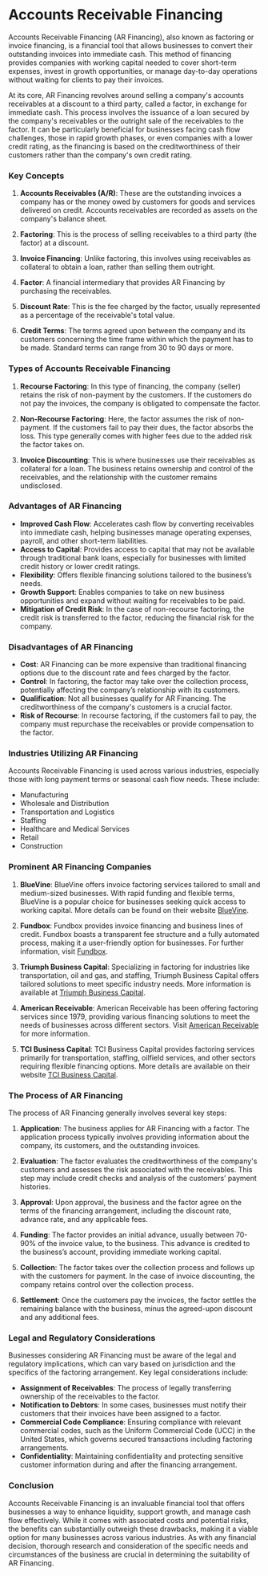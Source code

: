 # Accounts Receivable Financing

Accounts Receivable Financing (AR Financing), also known as factoring or invoice financing, is a financial tool that allows businesses to convert their outstanding invoices into immediate cash. This method of financing provides companies with working capital needed to cover short-term expenses, invest in growth opportunities, or manage day-to-day operations without waiting for clients to pay their invoices.

At its core, AR Financing revolves around selling a company's accounts receivables at a discount to a third party, called a factor, in exchange for immediate cash. This process involves the issuance of a loan secured by the company's receivables or the outright sale of the receivables to the factor. It can be particularly beneficial for businesses facing cash flow challenges, those in rapid growth phases, or even companies with a lower credit rating, as the financing is based on the creditworthiness of their customers rather than the company's own credit rating.

### Key Concepts

1. **Accounts Receivables (A/R)**: These are the outstanding invoices a company has or the money owed by customers for goods and services delivered on credit. Accounts receivables are recorded as assets on the company's balance sheet.

2. **Factoring**: This is the process of selling receivables to a third party (the factor) at a discount.

3. **Invoice Financing**: Unlike factoring, this involves using receivables as collateral to obtain a loan, rather than selling them outright.

4. **Factor**: A financial intermediary that provides AR Financing by purchasing the receivables.

5. **Discount Rate**: This is the fee charged by the factor, usually represented as a percentage of the receivable's total value.

6. **Credit Terms**: The terms agreed upon between the company and its customers concerning the time frame within which the payment has to be made. Standard terms can range from 30 to 90 days or more.

### Types of Accounts Receivable Financing

1. **Recourse Factoring**: In this type of financing, the company (seller) retains the risk of non-payment by the customers. If the customers do not pay the invoices, the company is obligated to compensate the factor.

2. **Non-Recourse Factoring**: Here, the factor assumes the risk of non-payment. If the customers fail to pay their dues, the factor absorbs the loss. This type generally comes with higher fees due to the added risk the factor takes on.

3. **Invoice Discounting**: This is where businesses use their receivables as collateral for a loan. The business retains ownership and control of the receivables, and the relationship with the customer remains undisclosed.

### Advantages of AR Financing

- **Improved Cash Flow**: Accelerates cash flow by converting receivables into immediate cash, helping businesses manage operating expenses, payroll, and other short-term liabilities.
- **Access to Capital**: Provides access to capital that may not be available through traditional bank loans, especially for businesses with limited credit history or lower credit ratings.
- **Flexibility**: Offers flexible financing solutions tailored to the business’s needs.
- **Growth Support**: Enables companies to take on new business opportunities and expand without waiting for receivables to be paid.
- **Mitigation of Credit Risk**: In the case of non-recourse factoring, the credit risk is transferred to the factor, reducing the financial risk for the company.

### Disadvantages of AR Financing

- **Cost**: AR Financing can be more expensive than traditional financing options due to the discount rate and fees charged by the factor.
- **Control**: In factoring, the factor may take over the collection process, potentially affecting the company’s relationship with its customers.
- **Qualification**: Not all businesses qualify for AR Financing. The creditworthiness of the company's customers is a crucial factor.
- **Risk of Recourse**: In recourse factoring, if the customers fail to pay, the company must repurchase the receivables or provide compensation to the factor.

### Industries Utilizing AR Financing

Accounts Receivable Financing is used across various industries, especially those with long payment terms or seasonal cash flow needs. These include:

- Manufacturing
- Wholesale and Distribution
- Transportation and Logistics
- Staffing
- Healthcare and Medical Services
- Retail
- Construction

### Prominent AR Financing Companies

1. **BlueVine**: BlueVine offers invoice factoring services tailored to small and medium-sized businesses. With rapid funding and flexible terms, BlueVine is a popular choice for businesses seeking quick access to working capital. More details can be found on their website [BlueVine](https://www.bluevine.com/).

2. **Fundbox**: Fundbox provides invoice financing and business lines of credit. Fundbox boasts a transparent fee structure and a fully automated process, making it a user-friendly option for businesses. For further information, visit [Fundbox](https://www.fundbox.com/).

3. **Triumph Business Capital**: Specializing in factoring for industries like transportation, oil and gas, and staffing, Triumph Business Capital offers tailored solutions to meet specific industry needs. More information is available at [Triumph Business Capital](https://www.triumphbcap.com/).

4. **American Receivable**: American Receivable has been offering factoring services since 1979, providing various financing solutions to meet the needs of businesses across different sectors. Visit [American Receivable](https://www.americanreceivable.com/) for more information.

5. **TCI Business Capital**: TCI Business Capital provides factoring services primarily for transportation, staffing, oilfield services, and other sectors requiring flexible financing options. More details are available on their website [TCI Business Capital](https://www.tcicapital.com/).

### The Process of AR Financing

The process of AR Financing generally involves several key steps:

1. **Application**: The business applies for AR Financing with a factor. The application process typically involves providing information about the company, its customers, and the outstanding invoices.

2. **Evaluation**: The factor evaluates the creditworthiness of the company's customers and assesses the risk associated with the receivables. This step may include credit checks and analysis of the customers’ payment histories.

3. **Approval**: Upon approval, the business and the factor agree on the terms of the financing arrangement, including the discount rate, advance rate, and any applicable fees.

4. **Funding**: The factor provides an initial advance, usually between 70-90% of the invoice value, to the business. This advance is credited to the business’s account, providing immediate working capital.

5. **Collection**: The factor takes over the collection process and follows up with the customers for payment. In the case of invoice discounting, the company retains control over the collection process.

6. **Settlement**: Once the customers pay the invoices, the factor settles the remaining balance with the business, minus the agreed-upon discount and any additional fees.

### Legal and Regulatory Considerations

Businesses considering AR Financing must be aware of the legal and regulatory implications, which can vary based on jurisdiction and the specifics of the factoring arrangement. Key legal considerations include:

- **Assignment of Receivables**: The process of legally transferring ownership of the receivables to the factor.
- **Notification to Debtors**: In some cases, businesses must notify their customers that their invoices have been assigned to a factor.
- **Commercial Code Compliance**: Ensuring compliance with relevant commercial codes, such as the Uniform Commercial Code (UCC) in the United States, which governs secured transactions including factoring arrangements.
- **Confidentiality**: Maintaining confidentiality and protecting sensitive customer information during and after the financing arrangement.

### Conclusion

Accounts Receivable Financing is an invaluable financial tool that offers businesses a way to enhance liquidity, support growth, and manage cash flow effectively. While it comes with associated costs and potential risks, the benefits can substantially outweigh these drawbacks, making it a viable option for many businesses across various industries. As with any financial decision, thorough research and consideration of the specific needs and circumstances of the business are crucial in determining the suitability of AR Financing.